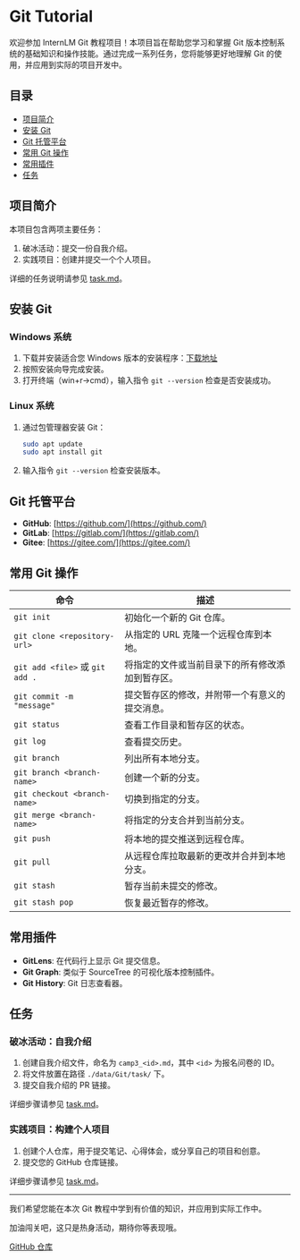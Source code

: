 # Git Tutorial

欢迎参加 InternLM Git 教程项目！本项目旨在帮助您学习和掌握 Git 版本控制系统的基础知识和操作技能。通过完成一系列任务，您将能够更好地理解 Git 的使用，并应用到实际的项目开发中。

## 目录

- [项目简介](#项目简介)
- [安装 Git](#安装-git)
- [Git 托管平台](#git-托管平台)
- [常用 Git 操作](#常用-git-操作)
- [常用插件](#常用插件)
- [任务](#任务)

## 项目简介

本项目包含两项主要任务：
1. 破冰活动：提交一份自我介绍。
2. 实践项目：创建并提交一个个人项目。

详细的任务说明请参见 [task.md](./task.md)。

## 安装 Git

### Windows 系统

1. 下载并安装适合您 Windows 版本的安装程序：[下载地址](https://git-scm.com/download/win)
2. 按照安装向导完成安装。
3. 打开终端（win+r→cmd），输入指令 `git --version` 检查是否安装成功。

### Linux 系统

1. 通过包管理器安装 Git：
    ```bash
    sudo apt update
    sudo apt install git
    ```
2. 输入指令 `git --version` 检查安装版本。

## Git 托管平台

- **GitHub**: [https://github.com/](https://github.com/)
- **GitLab**: [https://gitlab.com/](https://gitlab.com/)
- **Gitee**: [https://gitee.com/](https://gitee.com/)

## 常用 Git 操作

| 命令 | 描述 |
|------|------|
| `git init` | 初始化一个新的 Git 仓库。 |
| `git clone <repository-url>` | 从指定的 URL 克隆一个远程仓库到本地。 |
| `git add <file>` 或 `git add .` | 将指定的文件或当前目录下的所有修改添加到暂存区。 |
| `git commit -m "message"` | 提交暂存区的修改，并附带一个有意义的提交消息。 |
| `git status` | 查看工作目录和暂存区的状态。 |
| `git log` | 查看提交历史。 |
| `git branch` | 列出所有本地分支。 |
| `git branch <branch-name>` | 创建一个新的分支。 |
| `git checkout <branch-name>` | 切换到指定的分支。 |
| `git merge <branch-name>` | 将指定的分支合并到当前分支。 |
| `git push` | 将本地的提交推送到远程仓库。 |
| `git pull` | 从远程仓库拉取最新的更改并合并到本地分支。 |
| `git stash` | 暂存当前未提交的修改。 |
| `git stash pop` | 恢复最近暂存的修改。 |

## 常用插件

- **GitLens**: 在代码行上显示 Git 提交信息。
- **Git Graph**: 类似于 SourceTree 的可视化版本控制插件。
- **Git History**: Git 日志查看器。

## 任务

### 破冰活动：自我介绍

1. 创建自我介绍文件，命名为 `camp3_<id>.md`，其中 `<id>` 为报名问卷的 ID。
2. 将文件放置在路径 `./data/Git/task/` 下。
3. 提交自我介绍的 PR 链接。

详细步骤请参见 [task.md](./task.md)。

### 实践项目：构建个人项目

1. 创建个人仓库，用于提交笔记、心得体会，或分享自己的项目和创意。
2. 提交您的 GitHub 仓库链接。

详细步骤请参见 [task.md](./task.md)。

---

我们希望您能在本次 Git 教程中学到有价值的知识，并应用到实际工作中。

加油闯关吧，这只是热身活动，期待你等表现哦。

[GitHub 仓库](https://github.com/InternLM/Tutorial)

